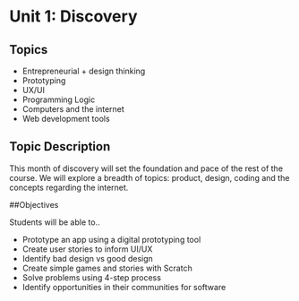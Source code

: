 # Unit 1: Discovery

## Topics
- Entrepreneurial + design thinking
- Prototyping
- UX/UI
- Programming Logic
- Computers and the internet
- Web development tools

## Topic Description
This month of discovery will set the foundation and pace of the rest of the course. We will explore a breadth of topics: product, design, coding and the concepts regarding the internet.

##Objectives

Students will be able to..
- Prototype an app using a digital prototyping tool
- Create user stories to inform UI/UX
- Identify bad design vs good design
- Create simple games and stories with Scratch
- Solve problems using 4-step process
- Identify opportunities in their communities for software
